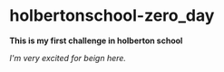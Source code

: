 # holbertonschool-zero_day

__This is my first challenge in holberton school__

*I'm very excited for beign here.*